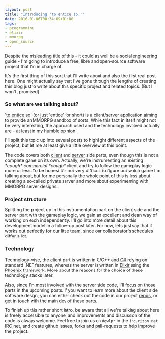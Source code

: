 ```yaml
---
layout: post
title: "Introducing 'to entice so.'"
date: 2016-01-06T00:34:09+01:00
tags:
- programming
- elixir
- mmorpg
- open_source
---
```

Despite the misleading title of this - it could as well be a social engineering guide - I'm going to introduce a free, libre and open-source software project that I'm in charge of.
<!--more-->
It's the first thing of this sort that I'll write about and also the first real post here. One might actually say that I've gone through the lengths of creating this blog just to write about this specific project and related topics. (But I won't, promised)

### So what are we talking about?

['to entice so.'](https://github.com/entice/entice) (or just 'entice' for short) is a client/server application aiming to provide an MMORPG sandbox of sorts.
While this fact in itself might not be very interesting, the approach used and the technology involved actually are - at least in my humble opinion.

I'll split this topic up into several posts to highlight different aspects of the project, but let me at least give a little overview at this point.

The code covers both [client](https://github.com/entice/client) and [server](https://github.com/entice/web) side parts, even though this is not a complete game on its own. Actually, we're instrumenting an existing _\*cough\* commercial \*cough\*_ client and try to follow the gameplay logic more or less. To be honest it's not very difficult to figure out which game I'm talking about, but for me personally the whole point of this is less about creating a so-called private server and more about experimenting with MMORPG server designs.

### Project structure

Splitting the project up in this instrumentation part on the client side and the server part with the gameplay logic, we gain an excellent and clean way of working on each independently. I'll go into more detail about this development model in a follow-up post later. For now, lets just say that it works out perfectly for our little team, since our collaborator's schedules differ a lot.

### Technology

Technology-wise, the client part is written in C/C++ and [C#](https://msdn.microsoft.com/en-us/vstudio/hh341490.aspx) relying on standard .NET features, whereas the server is written in [Elixir](http://elixir-lang.org/) using the [Phoenix framework](http://www.phoenixframework.org/). More about the reasons for the choice of these technology stacks later.

Also, since I'm most involved with the server side code, I'll focus on those parts in the upcoming posts. If you want to learn more about the client side software design, you can either check out the code in our project [repos](https://github.com/entice), or get in touch with the main dev of these parts.

To finish up this rather short intro, be aware that all we're talking about here is freely accessible to anyone, and improvements and discussion of the code is always welcome. Feel free to join us on `#gwlpr` in the `irc.rizon.net` IRC net, and create github issues, forks and pull-requests to help improve the project.
